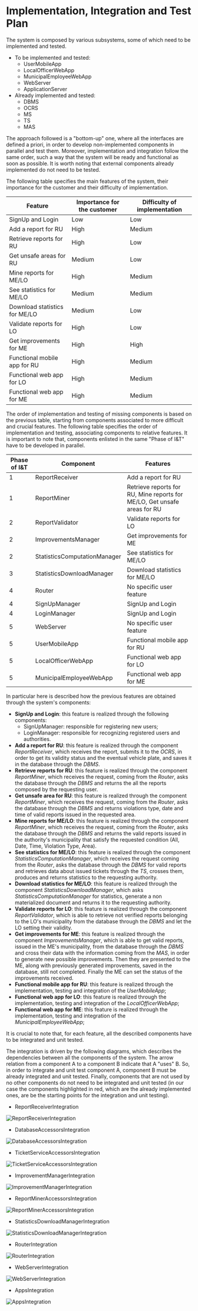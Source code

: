 # Implementation, Integration and Test Plan
The system is composed by various subsystems, some of which need to be implemented and tested. 

* To be implemented and tested:
    * UserMobileApp
    * LocalOfficerWebApp
    * MunicipalEmployeeWebApp
    * WebServer
    * ApplicationServer
* Already implemented and tested:
    * DBMS
    * OCRS
    * MS
    * TS
    * MAS
    
The approach followed is a "bottom-up" one, where all the interfaces are defined a priori, in order to develop non-implemented components in parallel and test them. Moreover, implementation and integration follow the same order, such a way that the system will be ready and functional as soon as possible. 
It is worth noting that external components already implemented do not need to be tested. 

The following table specifies the main features of the system, their importance for the customer and their 
difficulty of implementation. 
   

| Feature | Importance for the customer | Difficulty of implementation |
| ---- | ---- | ---- |
| SignUp and Login | Low | Low |
| Add a report for RU | High | Medium |
| Retrieve reports for RU | High | Low |
| Get unsafe areas for RU | Medium | Low |
| Mine reports for ME/LO | High | Medium |
| See statistics for ME/LO | Medium | Medium |
| Download statistics for ME/LO | Medium | Low |
| Validate reports for LO | High | Low |
| Get improvements for ME | High | High |
| Functional mobile app for RU | High | Medium 
| Functional web app for LO | High | Medium | 
| Functional web app for ME | High | Medium | 

The order of implementation and testing of missing components is based on the previous table, starting from components associated to more difficult and crucial features. 
The following table specifies the order of implementation and testing, associating components to relative features. 
It is important to note that, components enlisted in the same "Phase of I&T" have to be developed in parallel. 

| Phase of I&T | Component | Features |
| ---- | ---- | ---- |
| 1 | ReportReceiver | Add a report for RU |
| 1 | ReportMiner | Retrieve reports for RU, Mine reports for ME/LO, Get unsafe areas for RU |
| 2 | ReportValidator | Validate reports for LO |
| 2 | ImprovementsManager | Get improvements for ME |
| 2 | StatisticsComputationManager | See statistics for ME/LO |
| 3 | StatisticsDownloadManager | Download statistics for ME/LO |
| 4 | Router | No specific user feature | 
| 4 | SignUpManager | SignUp and Login |
| 4 | LoginManager | SignUp and Login |
| 5 | WebServer | No specific user feature | 
| 5 | UserMobileApp | Functional mobile app for RU |
| 5 | LocalOfficerWebApp | Functional web app for LO | 
| 5 | MunicipalEmployeeWebApp | Functional web app for ME|

In particular here is described how the previous features are obtained through the system's components:
* **SignUp and Login**: this feature is realized through the following components:
    * SignUpManager: responsible for registering new users;
    * LoginManager: responsible for recognizing registered users and authorities.
* **Add a report for RU**: this feature is realized through the component *ReportReceiver*, which receives the report, submits it to the *OCRS*, in order to get its validity status and the eventual vehicle plate, and saves it in the database through the *DBMS*.
* **Retrieve reports for RU**: this feature is realized through the component *ReportMiner*, which receives the request, coming from the *Router*, asks the database through the *DBMS* and returns the all the reports composed by the requesting user. 
* **Get unsafe area for RU**: this feature is realized through the component *ReportMiner*, which receives the request, coming from the *Router*, asks the database through the *DBMS* and returns violations type, date and time of valid reports issued in the requested area. 
* **Mine reports for ME/LO**: this feature is realized through the component *ReportMiner*, which receives the request, coming from the *Router*, asks the database through the *DBMS* and returns the valid reports issued in the authority's municipality that satisfy the requested condition (All, Date, Time, Violation Type, Area).
* **See statistics for ME/LO**: this feature is realized through the component *StatisticsComputationManager*, which receives the request coming from the *Router*, asks the database through the *DBMS* for valid reports and retrieves data about issued tickets through the *TS*, crosses them, produces and returns statistics to the requesting authority. 
* **Download statistics for ME/LO**: this feature is realized through the component *StatisticsDownloadManager*, which asks *StatisticsComputationManager* for statistics, generate a non materialized document and returns it to the requesting authority. 
* **Validate reports for LO**: this feature is realized through the component *ReportValidator*, which is able to retrieve not verified reports belonging to the LO's municipality from the database through the *DBMS* and let the LO setting their validity. 
* **Get improvements for ME**: this feature is realized through the component *ImprovementsManager*, which is able to get valid reports, issued in the ME's municipality, from the database through the *DBMS* and cross their data with the information coming from the *MAS*, in order to generate new possible improvements. Then they are presented to the ME, along with previously generated improvements, saved in the database, still not completed. Finally the ME can set the status of the improvements received. 
* **Functional mobile app for RU**: this feature is realized through the implementation, testing and integration of the *UserMobileApp*;
* **Functional web app for LO**: this feature is realized through the implementation, testing and integration of the *LocalOfficerWebApp*;
* **Functional web app for ME**: this feature is realized through the implementation, testing and integration of the *MunicipalEmployeeWebApp*;

It is crucial to note that, for each feature, all the described components have to be integrated and unit tested. 

The integration is driven by the following diagrams, which describes the dependencies between all the components of the system. 
The arrow relation from a component A to a component B indicate that A "uses" B. So, in order to integrate and unit test component A, component B must be already integrated and unit tested. Finally, components that are not used by no other components do not need to be
integrated and unit tested (in our case the components highlighted in red, which are the already implemented ones, are be the starting points for the integration and unit testing).

* ReportReceiverIntegration

![ReportReceiverIntegration](images/integrationDependecies/ReportReceiverIntegration.svg) 

* DatabaseAccessorsIntegration

![DatabaseAccessorsIntegration](./images/integrationDependecies/DatabaseAccessorsIntegration.svg) 

* TicketServiceAccessorsIntegration

![TicketServiceAccessorsIntegration](./images/integrationDependecies/TicketServiceAccessorsIntegration.svg) 

* ImprovementManagerIntegration

![ImprovementManagerIntegration](./images/integrationDependecies/ImprovementManagerIntegration.svg) 

* ReportMinerAccessorsIntegration

![ReportMinerAccessorsIntegration](./images/integrationDependecies/ReportMinerAccessorsIntegration.svg) 

* StatisticsDownloadManagerIntegration

![StatisticsDownloadManagerIntegration](./images/integrationDependecies/StatisticsDownloadManagerIntegration.svg) 

* RouterIntegration

![RouterIntegration](./images/integrationDependecies/RouterIntegration.svg) 

* WebServerIntegration

![WebServerIntegration](./images/integrationDependecies/WebServerIntegration.svg) 

* AppsIntegration

![AppsIntegration](./images/integrationDependecies/AppsIntegration.svg) 

